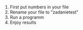 1. First put numbers in your file
2. Rename your file to "zadanietest"
3. Run a programm
4. Enjoy results
